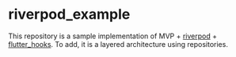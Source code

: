 # riverpod_example

This repository is a sample implementation of MVP + [riverpod](https://pub.dev/packages/riverpod) + [flutter_hooks](https://pub.dev/packages/flutter_hooks).
To add, it is a layered architecture using repositories.
